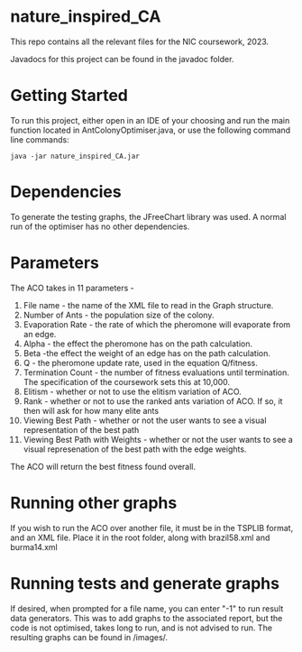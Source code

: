 # nature_inspired_CA
This repo contains all the relevant files for the NIC coursework, 2023.

Javadocs for this project can be found in the javadoc folder.

# Getting Started

To run this project, either open in an IDE of your choosing and run the main function located in AntColonyOptimiser.java, or use the following command line commands:

`java -jar nature_inspired_CA.jar`

# Dependencies

To generate the testing graphs, the JFreeChart library was used. A normal run of the optimiser has no other dependencies.

# Parameters

The ACO takes in 11 parameters - 
1. File name - the name of the XML file to read in the Graph structure.
1. Number of Ants - the population size of the colony.
1. Evaporation Rate - the rate of which the pheromone will evaporate from an edge.
1. Alpha - the effect the pheromone has on the path calculation.
1. Beta -the effect the weight of an edge has on the path calculation.
1. Q - the pheromone update rate, used in the equation Q/fitness.
1. Termination Count - the number of fitness evaluations until termination. The specification of the coursework sets this at 10,000.
1. Elitism - whether or not to use the elitism variation of ACO.
1. Rank - whether or not to use the ranked ants variation of ACO. If so, it then will ask for how many elite ants
1. Viewing Best Path - whether or not the user wants to see a visual representation of the best path
1. Viewing Best Path with Weights - whether or not the user wants to see a visual represenation of the best path with the edge weights.

The ACO will return the best fitness found overall.

# Running other graphs

If you wish to run the ACO over another file, it must be in the TSPLIB format, and an XML file. Place it in the root folder, along with brazil58.xml and burma14.xml

# Running tests and generate graphs
If desired, when prompted for a file name, you can enter "-1" to run result data generators. This was to add graphs to the associated report, but the code is not optimised, takes long to run, and is not advised to run. The resulting graphs can be found in /images/. 